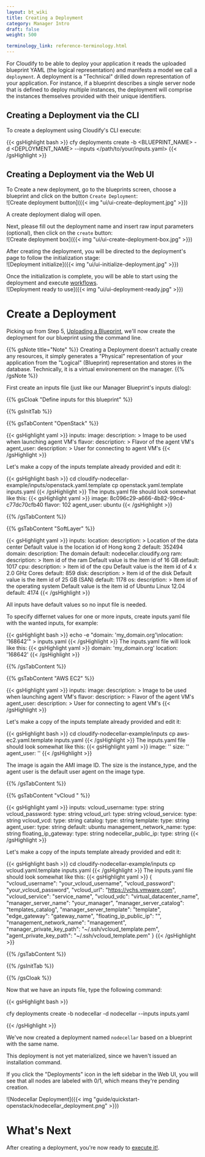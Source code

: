 ```yaml
---
layout: bt_wiki
title: Creating a Deployment
category: Manager Intro
draft: false
weight: 500

terminology_link: reference-terminology.html
---
```


For Cloudify to be able to deploy your application it reads the uploaded blueprint YAML (the logical representation) and manifests a model we call a `deployment`. A deployment is a "Technical" drilled down representation of your application. For instance, if a blueprint describes a single server node that is defined to deploy multiple instances, the deployment will comprise the instances themselves provided with their unique identifiers.


## Creating a Deployment via the CLI

To create a deployment using Cloudify's CLI execute:

{{< gsHighlight  bash >}}
cfy deployments create -b <BLUEPRINT_NAME> -d <DEPLOYMENT_NAME> --inputs </path/to/your/inputs.yaml​>
{{< /gsHighlight >}}


## Creating a Deployment via the Web UI

To Create a new deployment, go to the blueprints screen, choose a blueprint and click on the button `Create Deployment`:<br/>
![Create deployment button]({{< img "ui/ui-create-deployment.jpg" >}})

A create deployment dialog will open.<br/>

Next, please fill out the deployment name and insert raw input parameters (optional), then click on the `create` button:<br/>
![Create deployment box]({{< img "ui/ui-create-deployment-box.jpg" >}})

After creating the deployment, you will be directed to the deployment's page to follow the initialization stage:<br/>
![Deployment initialize]({{< img "ui/ui-initialize-deployment.jpg" >}})

Once the initialization is complete, you will be able to start using the deployment and execute [workflows]({{page.terminology_link}}#workflow).<br/>
![Deployment ready to use]({{< img "ui/ui-deployment-ready.jpg" >}})

# Create a Deployment

Picking up from Step 5, [Uploading a Blueprint](getting-started-upload-blueprint.html), we'll now create the deployment for our blueprint using the command line.

{{% gsNote title="Note" %}}
Creating a Deployment doesn't actually create any resources, it simply generates a "Physical" representation of your application from the "Logical" (Blueprint) representation and stores in the database. Technically, it is a virtual environement on the manager.
{{% /gsNote %}}

First create an inputs file (just like our Manager Blueprint's inputs dialog):


  {{% gsCloak "Define inputs for this blueprint" %}}

  {{% gsInitTab %}}

  {{% gsTabContent "OpenStack" %}}

  {{< gsHighlight  yaml >}}
  inputs:
    image:
      description: >
        Image to be used when launching agent VM's
    flavor:
      description: >
        Flavor of the agent VM's
    agent_user:
      description: >
        User for connecting to agent VM's
  {{< /gsHighlight >}}


Let's make a copy of the inputs template already provided and edit it:

  {{< gsHighlight  bash  >}}
  cd cloudify-nodecellar-example/inputs/openstack.yaml.template
  cp openstack.yaml.template inputs.yaml
  {{< /gsHighlight >}}
  The inputs.yaml file should look somewhat like this:
  {{< gsHighlight  yaml >}}
  image: 8c096c29-a666-4b82-99c4-c77dc70cfb40
  flavor: 102
  agent_user: ubuntu
  {{< /gsHighlight >}}

  {{% /gsTabContent %}}

  {{% gsTabContent "SoftLayer" %}}

  {{< gsHighlight  yaml  >}}
  inputs:
    location:
      description: >
        Location of the data center
        Default value is the location id of Hong kong 2
      default: 352494
    domain:
      description: The domain
      default: nodecellar.cloudify.org
    ram:
      description: >
        Item id of the ram
        Default value is the item id of 16 GB
      default: 1017
    cpu:
      description: >
        Item id of the cpu
        Default value is the item id of 4 x 2.0 GHz Cores
      default: 859
    disk:
      description: >
        Item id of the disk
        Default value is the item id of 25 GB (SAN)
      default: 1178
    os:
      description: >
        Item id of the operating system
        Default value is the item id of Ubuntu Linux 12.04
      default: 4174
  {{< /gsHighlight >}}

All inputs have default values so no input file is needed.

To specify differnet values for one or more inputs, create inputs.yaml file with the wanted inputs, for example:

  {{< gsHighlight  bash  >}}
  echo -e "domain: 'my_domain.org'\nlocation: '168642'" > inputs.yaml
  {{< /gsHighlight >}}
  The inputs.yaml file will look like this:
  {{< gsHighlight  yaml  >}}
  domain: 'my_domain.org'
  location: '168642'
  {{< /gsHighlight >}}

  {{% /gsTabContent %}}

  {{% gsTabContent "AWS EC2" %}}

  {{< gsHighlight  yaml >}}
  inputs:
    image:
      description: >
        Image to be used when launching agent VM's
    flavor:
      description: >
        Flavor of the agent VM's
    agent_user:
      description: >
        User for connecting to agent VM's
  {{< /gsHighlight >}}

Let's make a copy of the inputs template already provided and edit it:

  {{< gsHighlight  bash  >}}
  cd cloudify-nodecellar-example/inputs
  cp aws-ec2.yaml.template inputs.yaml
  {{< /gsHighlight >}}
  The inputs.yaml file should look somewhat like this:
  {{< gsHighlight  yaml >}}
    image: ''
    size: ''
    agent_user: ''
  {{< /gsHighlight >}}

The image is again the AMI image ID. The size is the instance_type, and the agent user is the default user agent on the image type.

  {{% /gsTabContent %}}

  {{% gsTabContent "vCloud " %}}

  {{< gsHighlight  yaml >}}
  inputs:
    vcloud_username:
        type: string
    vcloud_password:
        type: string
    vcloud_url:
        type: string
    vcloud_service:
        type: string
    vcloud_vcd:
        type: string
    catalog:
      type: string
    template:
      type: string
    agent_user:
      type: string
      default: ubuntu
    management_network_name:
      type: string
    floating_ip_gateway:
      type: string
    nodecellar_public_ip:
      type: string
  {{< /gsHighlight >}}

Let's make a copy of the inputs template already provided and edit it:

  {{< gsHighlight  bash  >}}
  cd cloudify-nodecellar-example/inputs
  cp vcloud.yaml.template inputs.yaml
  {{< /gsHighlight >}}
  The inputs.yaml file should look somewhat like this:
  {{< gsHighlight  yaml >}}
  {
      "vcloud_username": "your_vcloud_username",
      "vcloud_password": "your_vcloud_password",
      "vcloud_url": "https://vchs.vmware.com",
      "vcloud_service": "service_name",
      "vcloud_vdc": "virtual_datacenter_name",
      "manager_server_name": "your_manager",
      "manager_server_catalog": "templates_catalog",
      "manager_server_template": "template",
      "edge_gateway": "gateway_name",
      "floating_ip_public_ip": "",
      "management_network_name": "management",
      "manager_private_key_path": "~/.ssh/vcloud_template.pem",
      "agent_private_key_path": "~/.ssh/vcloud_template.pem"
  }
  {{< /gsHighlight >}}

  {{% /gsTabContent %}}

  {{% /gsInitTab %}}

  {{% /gsCloak %}}


Now that we have an inputs file, type the following command:

{{< gsHighlight  bash >}}

cfy deployments create -b nodecellar -d nodecellar --inputs inputs.yaml

{{< /gsHighlight >}}

We've now created a deployment named `nodecellar` based on a blueprint with the same name.

This deployment is not yet materialized, since we haven't issued an installation command.

If you click the "Deployments" icon in the left sidebar in the Web UI, you will see that all nodes are labeled with 0/1, which means they're pending creation.

![Nodecellar Deployment]({{< img "guide/quickstart-openstack/nodecellar_deployment.png" >}})


# What's Next

After creating a deployment, you're now ready to [execute it!](getting-started-execute-workflow.html).
